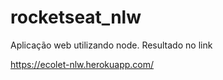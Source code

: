 # rocketseat_nlw

Aplicação web utilizando node. Resultado no link

https://ecolet-nlw.herokuapp.com/

